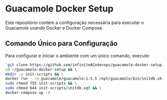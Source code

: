 # Guacamole Docker Setup

Este repositório contém a configuração necessária para executar o Guacamole usando Docker e Docker Compose.

## Comando Único para Configuração

Para configurar e iniciar o ambiente com um único comando, execute:

```bash
`git clone https://github.com/infiniteACodevops/guacamole-docker-setup.git ~/guacamole-docker-setup && \
cd ~/guacamole-docker-setup && \
mkdir -p init-scripts && \
docker run --rm guacamole/guacamole:1.5.5 /opt/guacamole/bin/initdb.sh --mysql > init-scripts/initdb.sql && \
sudo chmod 755 init-scripts && \
sudo chmod 644 init-scripts/initdb.sql && \
docker-compose up -d
